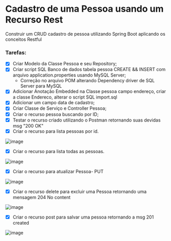 # Cadastro de uma Pessoa usando um Recurso Rest

Construir um CRUD cadastro de pessoa utilizando Spring Boot aplicando os conceitos Restful 

### Tarefas:

- [X] Criar Modelo da Classe Pessoa e seu Repository;
- [X] Criar script SQL Banco de dados tabela pessoa CREATE && INSERT com arquivo application.properties usando MySQL Server; 
  * Correção no arquivo POM alterando Dependency driver de SQL Server para MySQL 
- [X] Adicionar Anotação Embedded na Classe pessoa campo endereço, criar a classe Endereco, alterar o script SQL import.sql
- [X] Adicionar um campo data de cadastro; 
- [X] Criar Classe de Serviço e Controller Pessoa;
- [X] Criar o recurso pessoa buscando por ID;
- [X] Testar o recurso criado utilizando o Postman retornando suas devidas msg "200 OK" 
- [X] Criar o recurso para lista pessoas por id.

![image](https://user-images.githubusercontent.com/28118980/216687652-433d237c-8246-47f7-ae57-2032e101fd9d.png)

- [X] Criar o recurso para lista todas as pessoas.
 
![image](https://user-images.githubusercontent.com/28118980/216686866-8f94cb0a-b9ea-447f-8d6b-7547092ebeb6.png)

- [X] Criar o recurso para atualizar Pessoa- PUT

![image](https://user-images.githubusercontent.com/28118980/216682482-4c446747-3e55-4477-a4cf-7e03db18b940.png)

- [X] Criar o recurso delete para excluir uma Pessoa retornando uma mensagem 204 No content

![image](https://user-images.githubusercontent.com/28118980/216687143-af0de79e-4719-41b0-ae08-de3dd54aa817.png)

- [X] Criar o recurso post para salvar uma pessoa retornando a msg 201 created

![image](https://user-images.githubusercontent.com/28118980/216848268-4ee97ffc-57fd-4d5a-86b4-2467dbbe6aa7.png)


